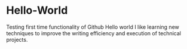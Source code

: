 # Hello-World
Testing first time functionality of Github
Hello world I like learning new techniques to improve the writing efficiency and execution of technical projects.
